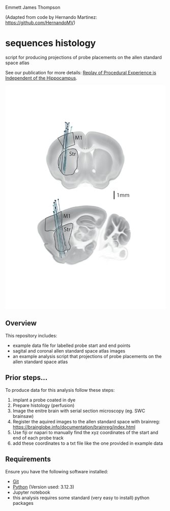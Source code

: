 Emmett James Thompson

(Adapted from code by Hernando Martinez: https://github.com/HernandoMV) 

# sequences histology
script for producing projections of probe placements on the allen standard space atlas

See our publication for more details: [Replay of Procedural Experience is Independent of the Hippocampus](https://www.biorxiv.org/content/10.1101/2024.06.05.597547v1.full.pdf).

![Schematic](images/example_plots-01.png)



## Overview

This repository includes:
- example data file for labelled probe start and end points
- sagital and coronal allen standard space atlas images
- an example analysis script that projections of probe placements on the allen standard space atlas

## Prior steps... 
To produce data for this analysis follow these steps:
1. implant a probe coated in dye 
2. Prepare histology (perfusion)
3. Image the enitre brain with serial section microscopy (eg. SWC brainsaw)
4. Register the aquired images to the allen standard space with brainreg: https://brainglobe.info/documentation/brainreg/index.html
5. Use fiji or napari to manually find the xyz coordinates of the start and end of each probe track
6. add these coordinates to a txt file like the one provided in example data  

## Requirements 

Ensure you have the following software installed:
- [Git](https://git-scm.com/)
- [Python](https://www.python.org/downloads/)  (Version used: 3.12.3)
- Jupyter notebook
- this analysis requires some standard (very easy to install) python packages
